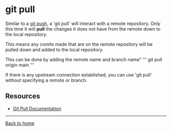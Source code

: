 # git pull
Similar to a [git push](./PUSH.md), a 'git pull' will interact with a remote repository.
Only this time it will **pull** the changes it does not have from the remote down to the local repository.

This means any comits made that are on the remote repository will be pulled down and added to the local repository.

This can be done by adding the remote name and branch name"
'''
git pull origin main
'''

If there is any upstream connection established, you can use 'git pull' without specifying a remote or branch.

## Resources 

- [Git Pull Documentation](https://git-scm.com/docs/git-pull)

---

[Back to home](../README.md)
